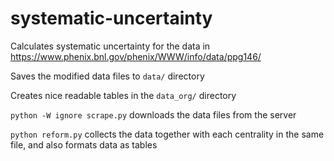 # systematic-uncertainty
Calculates systematic uncertainty for the data in https://www.phenix.bnl.gov/phenix/WWW/info/data/ppg146/

Saves the modified data files to `data/` directory

Creates nice readable tables in the `data_org/` directory

`python -W ignore scrape.py` downloads the data files from the server

`python reform.py` collects the data together with each centrality in the same file, and also formats data as tables
